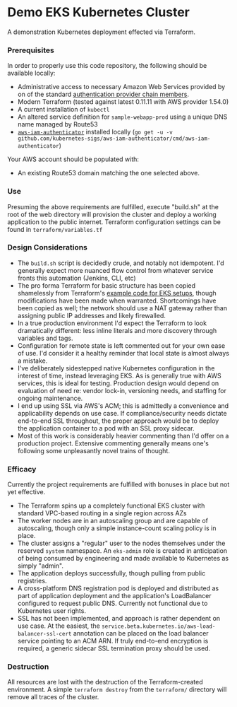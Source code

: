 # Demo EKS Kubernetes Cluster

A demonstration Kubernetes deployment effected via Terraform.

### Prerequisites

In order to properly use this code repository, the following should be available locally:
* Administrative access to necessary Amazon Web Services provided by on of the standard [authentication provider chain members](https://docs.aws.amazon.com/sdk-for-java/v1/developer-guide/credentials.html).
* Modern Terraform (tested against latest 0.11.11 with AWS provider 1.54.0)
* A current installation of `kubectl`
* An altered service definition for `sample-webapp-prod` using a unique DNS name managed by Route53
* [`aws-iam-authenticator`]() installed locally (`go get -u -v github.com/kubernetes-sigs/aws-iam-authenticator/cmd/aws-iam-authenticator`)

Your AWS account should be populated with:
* An existing Route53 domain matching the one selected above.

### Use
Presuming the above requirements are fulfilled, execute "build.sh" at the root of the web directory will provision the cluster and deploy a working application to the public internet. Terraform configuration settings can be found in `terraform/variables.tf`

### Design Considerations
* The `build.sh` script is decidedly crude, and notably not idempotent. I'd generally expect more nuanced flow control from whatever service fronts this automation (Jenkins, CLI, etc)
* The pro forma Terraform for basic structure has been copied shamelessly from Terraform's [example code for EKS setups](https://learn.hashicorp.com/terraform/aws/eks-intro), though modifications have been made when warranted. Shortcomings have been copied as well; the network should use a NAT gateway rather than assigning public IP addresses and likely firewalled. 
* In a true production environment I'd expect the Terraform to look dramatically different: less inline literals and more discovery through variables and tags.
* Configuration for remote state is left commented out for your own ease of use. I'd consider it a healthy reminder that local state is almost always a mistake.
* I've deliberately sidestepped native Kubernetes configuration in the interest of time, instead leveraging EKS. As is generally true with AWS services, this is ideal for testing. Production design would depend on evaluation of need re: vendor lock-in, versioning needs, and staffing for ongoing maintenance.
* I end up using SSL via AWS's ACM; this is admittedly a convenience and applicability depends on use case. If compliance/security needs dictate end-to-end SSL throughout, the proper approach would be to deploy the application container to a pod with an SSL proxy sidecar. 
* Most of this work is considerably heavier commenting than I'd offer on a production project. Extensive commenting generally means one's following some unpleasantly novel trains of thought. 

### Efficacy
Currently the project requirements are fulfilled with bonuses in place but not yet effective. 
* The Terraform spins up a completely functional EKS cluster with standard VPC-based routing in a single region across AZs
* The worker nodes are in an autoscaling group and are capable of autoscaling, though only a simple instance-count scaling policy is in place. 
* The cluster assigns a "regular" user to the nodes themselves under the reserved `system` namespace. An `eks-admin` role is created in anticipation of being consumed by engineering and made available to Kubernetes as simply "admin". 
* The application deploys successfully, though pulling from public registries. 
* A cross-platform DNS registration pod is deployed and distributed as part of application deployment and the application's LoadBalancer configured to request public DNS. Currently not functional due to Kubernetes user rights. 
* SSL has not been implemented, and approach is rather dependent on use case. At the easiest, the `service.beta.kubernetes.io/aws-load-balancer-ssl-cert` annotation can be placed on the load balancer service pointing to an ACM ARN. If truly end-to-end encryption is required, a generic sidecar SSL termination proxy should be used. 

### Destruction
All resources are lost with the destruction of the Terraform-created environment. A simple `terraform destroy` from the `terraform/` directory will remove all traces of the cluster.